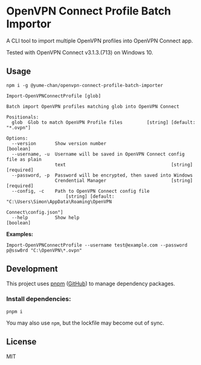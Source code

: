 # OpenVPN Connect Profile Batch Importor

A CLI tool to import multiple OpenVPN profiles into OpenVPN Connect app.

Tested with OpenVPN Connect v3.1.3.(713) on Windows 10.

## Usage

```shell
npm i -g @yume-chan/openvpn-connect-profile-batch-importer
```

```text
Import-OpenVPNConnectProfile [glob]

Batch import OpenVPN profiles matching glob into OpenVPN Connect

Positionals:
  glob  Glob to match OpenVPN Profile files         [string] [default: "*.ovpn"]

Options:
  --version       Show version number                                  [boolean]
  --username, -u  Username will be saved in OpenVPN Connect config file as plain
                  text                                       [string] [required]
  --password, -p  Password will be encrypted, then saved into Windows
                  Crendential Manager                        [string] [required]
  --config, -c    Path to OpenVPN Connect config file
                      [string] [default: "C:\Users\Simon\AppData\Roaming\OpenVPN
                                                           Connect\config.json"]
  --help          Show help                                            [boolean]
```

**Examples:**

```shell
Import-OpenVPNConnectProfile --username test@example.com --password p@ssw0rd "C:\OpenVPN\*.ovpn"
```

## Development

This project uses [pnpm](https://pnpm.js.org/) ([GitHub](https://github.com/pnpm/pnpm)) to manage dependency packages.

### Install dependencies:

``` shell
pnpm i
```

You may also use `npm`, but the lockfile may become out of sync.

## License

MIT
